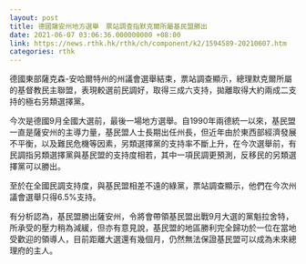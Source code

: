 ```yaml
---
layout: post
title: 德國薩安州地方選舉　票站調查指默克爾所屬基民盟勝出
date: 2021-06-07 03:06:36.000000000 +08:00
link: https://news.rthk.hk/rthk/ch/component/k2/1594589-20210607.htm
categories: rthk
---
```


德國東部薩克森-安哈爾特州的州議會選舉結束，票站調查顯示，總理默克爾所屬的基督教民主聯盟，表現較選前民調好，取得三成六支持，拋離取得大約兩成二支持的極右另類選擇黨。

今次是德國9月全國大選前，最後一場地方選舉。自1990年兩德統一以來，基民盟一直是薩安州的主導力量，基民盟人士長期出任州長，但近年由於東西部經濟發展不平衡，以及難民危機等因素，另類選擇黨的支持率不斷上升，在今次選舉前，有民調指另類選擇黨與基民盟的支持度相若，其中一項民調更預測，反移民的另類選擇黨可以勝出。

至於在全國民調支持度，與基民盟相差不遠的綠黨，票站調查顯示，他們在今次州議會選舉只得6.5%支持。

有分析認為，基民盟勝出薩安州，令將會帶領基民盟出戰9月大選的黨魁拉舍特，所承受的壓力稍為減緩，但亦有意見說，基民盟的地區勝利完全歸功於一位在當地受歡迎的領導人，目前距離大選還有幾個月，仍然無法保證基民盟可以成為未來總理府的主人。
